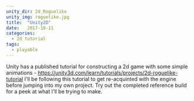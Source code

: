 ```yaml
---
unity_dir: 2d_Roguelike
unity_img: roguelike.jpg
title:  "Unity2D"
date:   2017-10-11
categories:
  - 2d tutorial
tags:
  - playable
---
```


Unity has a published tutorial for constructing a 2d game with some simple animations - https://unity3d.com/learn/tutorials/projects/2d-roguelike-tutorial  I'll be following this tutorial to get re-acquinted with the engine before jumping into my own project.  Try out the completed reference build for a peek at what I'll be trying to make.

